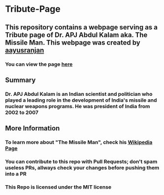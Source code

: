 # Tribute-Page

## This repository contains a webpage serving as a Tribute page of Dr. APJ Abdul Kalam aka. The Missile Man. This webpage was created by [aayusranjan](https://github.com/aayusranjan)

### You can view the page [here](https://aayusranjan.github.io/Tribute-Page/)


## Summary

### Dr. APJ Abdul Kalam is an Indian scientist and politician who played a leading role in the development of India's missile and nuclear weapons programs. He was president of India from 2002 to 2007


## More Information

### To learn more about "The Missile Man", check his [Wikipedia Page](https://en.wikipedia.org/wiki/A._P._J._Abdul_Kalam)

### You can contribute to this repo with Pull Requests; don't spam useless PRs, allways check your changes before pushing them into a PR

### This Repo is licensed under the MIT license
